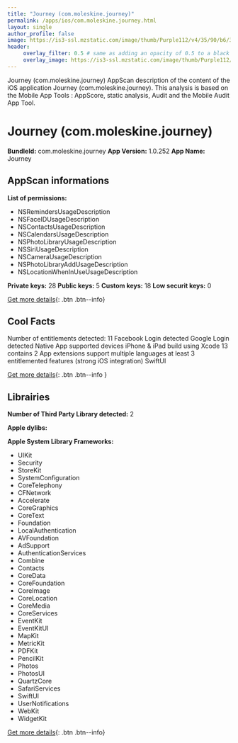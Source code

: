 ```yaml
---
title: "Journey (com.moleskine.journey)"
permalink: /apps/ios/com.moleskine.journey.html
layout: single
author_profile: false
image: https://is3-ssl.mzstatic.com/image/thumb/Purple112/v4/35/90/b6/3590b6f7-b1c8-3736-bdc0-f26f34199084/AppIcon-1x_U007emarketing-0-8-0-sRGB-85-220.png/512x512bb.jpg
header: 
     overlay_filter: 0.5 # same as adding an opacity of 0.5 to a black background
     overlay_image: https://is3-ssl.mzstatic.com/image/thumb/Purple112/v4/35/90/b6/3590b6f7-b1c8-3736-bdc0-f26f34199084/AppIcon-1x_U007emarketing-0-8-0-sRGB-85-220.png/512x512bb.jpg
---
```

Journey (com.moleskine.journey) AppScan description of the content of the iOS application Journey (com.moleskine.journey). This analysis is based on the Mobile App Tools : AppScore, static analysis, Audit and the Mobile Audit App Tool.

# Journey (com.moleskine.journey)

**BundleId:** com.moleskine.journey
**App Version:** 1.0.252
**App Name:** Journey


## AppScan informations 

**List of permissions:** 
- NSRemindersUsageDescription
- NSFaceIDUsageDescription
- NSContactsUsageDescription
- NSCalendarsUsageDescription
- NSPhotoLibraryUsageDescription
- NSSiriUsageDescription
- NSCameraUsageDescription
- NSPhotoLibraryAddUsageDescription
- NSLocationWhenInUseUsageDescription
  
  
**Private keys:** 28
**Public keys:** 5
**Custom keys:** 18
**Low securit keys:** 0
  
[Get more details](/pricing.html){: .btn .btn--info}

## Cool Facts

Number of entitlements detected: 11
Facebook Login detected
Google Login detected
Native App
supported devices iPhone & iPad
build using Xcode 13
contains 2 App extensions
support multiple languages
at least 3 entitlemented features (strong iOS integration)
SwiftUI
  
[Get more details](/pricing.html){: .btn .btn--info }

## Librairies 
**Number of Third Party Library detected:** 2


**Apple dylibs:**


**Apple System Library Frameworks:**
- UIKit
- Security
- StoreKit
- SystemConfiguration
- CoreTelephony
- CFNetwork
- Accelerate
- CoreGraphics
- CoreText
- Foundation
- LocalAuthentication
- AVFoundation
- AdSupport
- AuthenticationServices
- Combine
- Contacts
- CoreData
- CoreFoundation
- CoreImage
- CoreLocation
- CoreMedia
- CoreServices
- EventKit
- EventKitUI
- MapKit
- MetricKit
- PDFKit
- PencilKit
- Photos
- PhotosUI
- QuartzCore
- SafariServices
- SwiftUI
- UserNotifications
- WebKit
- WidgetKit


  
[Get more details](/pricing.html){: .btn .btn--info}

